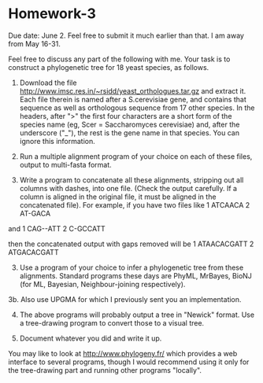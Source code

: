 # Homework-3

Due date: June 2. Feel free to submit it much earlier than that.
I am away from May 16-31.

Feel free to discuss any part of the following with me.  Your task is
to construct a phylogenetic tree for 18 yeast species, as follows.

1. Download the file
http://www.imsc.res.in/~rsidd/yeast_orthologues.tar.gz
and extract it.  Each file therein is named after a S.cerevisiae gene,
and contains that sequence as well as orthologous sequence from 17
other species.  In the headers, after ">" the first four characters
are a short form of the species name (eg, Scer = Saccharomyces
cerevisiae) and, after the underscore ("_"), the rest is the gene name
in that species.  You can ignore this information.

2. Run a multiple alignment program of your choice on each of these
files, output to multi-fasta format.

3. Write a program to concatenate all these alignments, stripping out
all columns with dashes, into one file.  (Check the output carefully.
If a column is aligned in the original file, it must be aligned in the
concatenated file).  For example, if you have two files like
1
ATCAACA
2
AT-GACA

and
1
CAG--ATT
2
C-GCCATT

then the concatenated output with gaps removed will be
1
ATAACACGATT
2
ATGACACGATT

3.  Use a program of your choice to infer a phylogenetic tree from
these alignments.  Standard programs these days are PhyML, MrBayes,
BioNJ (for ML, Bayesian, Neighbour-joining respectively).

3b. Also use UPGMA for which I previously sent you an implementation.

4. The above programs will probably output a tree in "Newick" format.
Use a tree-drawing program to convert those to a visual tree.

5. Document whatever you did and write it up.

You may like to look at http://www.phylogeny.fr/ which provides a web
interface to several programs, though I would recommend using it only
for the tree-drawing part and running other programs "locally".